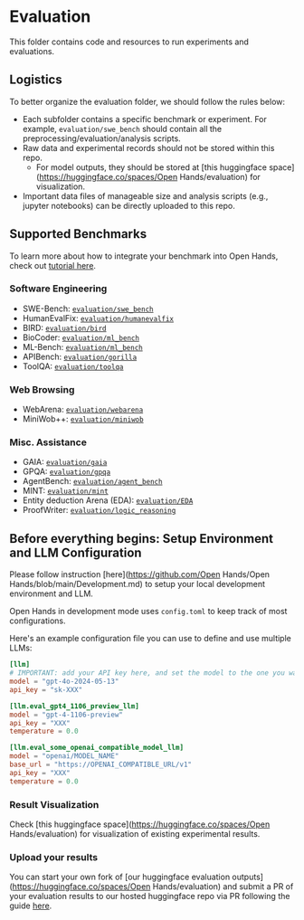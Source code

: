 # Evaluation

This folder contains code and resources to run experiments and evaluations.

## Logistics
To better organize the evaluation folder, we should follow the rules below:
  - Each subfolder contains a specific benchmark or experiment. For example, `evaluation/swe_bench` should contain
all the preprocessing/evaluation/analysis scripts.
  - Raw data and experimental records should not be stored within this repo.
    - For model outputs, they should be stored at [this huggingface space](https://huggingface.co/spaces/Open Hands/evaluation) for visualization.
  - Important data files of manageable size and analysis scripts (e.g., jupyter notebooks) can be directly uploaded to this repo.

## Supported Benchmarks

To learn more about how to integrate your benchmark into Open Hands, check out [tutorial here](https://docs.all-hands.dev/modules/usage/evaluation_harness).

### Software Engineering

- SWE-Bench: [`evaluation/swe_bench`](./swe_bench)
- HumanEvalFix: [`evaluation/humanevalfix`](./humanevalfix)
- BIRD: [`evaluation/bird`](./bird)
- BioCoder: [`evaluation/ml_bench`](./ml_bench)
- ML-Bench: [`evaluation/ml_bench`](./ml_bench)
- APIBench: [`evaluation/gorilla`](./gorilla/)
- ToolQA: [`evaluation/toolqa`](./toolqa/)

### Web Browsing

- WebArena: [`evaluation/webarena`](./webarena/)
- MiniWob++: [`evaluation/miniwob`](./miniwob/)

### Misc. Assistance

- GAIA: [`evaluation/gaia`](./gaia)
- GPQA: [`evaluation/gpqa`](./gpqa)
- AgentBench: [`evaluation/agent_bench`](./agent_bench)
- MINT: [`evaluation/mint`](./mint)
- Entity deduction Arena (EDA): [`evaluation/EDA`](./EDA)
- ProofWriter: [`evaluation/logic_reasoning`](./logic_reasoning)


## Before everything begins: Setup Environment and LLM Configuration

Please follow instruction [here](https://github.com/Open Hands/Open Hands/blob/main/Development.md) to setup your local development environment and LLM.

Open Hands in development mode uses `config.toml` to keep track of most configurations.

Here's an example configuration file you can use to define and use multiple LLMs:

```toml
[llm]
# IMPORTANT: add your API key here, and set the model to the one you want to evaluate
model = "gpt-4o-2024-05-13"
api_key = "sk-XXX"

[llm.eval_gpt4_1106_preview_llm]
model = "gpt-4-1106-preview"
api_key = "XXX"
temperature = 0.0

[llm.eval_some_openai_compatible_model_llm]
model = "openai/MODEL_NAME"
base_url = "https://OPENAI_COMPATIBLE_URL/v1"
api_key = "XXX"
temperature = 0.0
```


### Result Visualization

Check [this huggingface space](https://huggingface.co/spaces/Open Hands/evaluation) for visualization of existing experimental results.


### Upload your results

You can start your own fork of [our huggingface evaluation outputs](https://huggingface.co/spaces/Open Hands/evaluation) and submit a PR of your evaluation results to our hosted huggingface repo via PR following the guide [here](https://huggingface.co/docs/hub/en/repositories-pull-requests-discussions#pull-requests-and-discussions).
